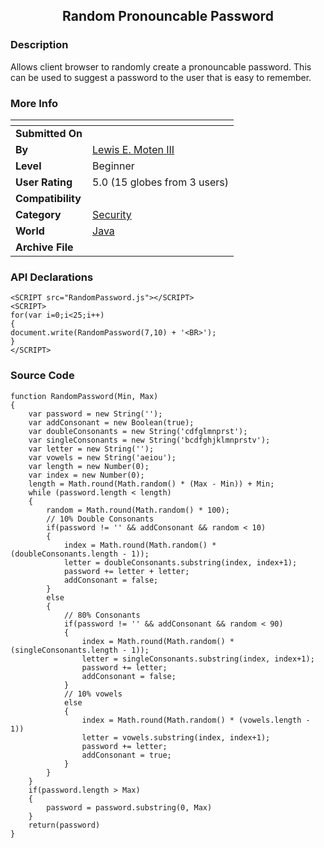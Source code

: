 ﻿<div align="center">

## Random Pronouncable Password


</div>

### Description

Allows client browser to randomly create a pronouncable password. This can be used to suggest a password to the user that is easy to remember.
 
### More Info
 


<span>             |<span>
---                |---
**Submitted On**   |
**By**             |[Lewis E\. Moten III](https://github.com/Planet-Source-Code/PSCIndex/blob/master/ByAuthor/lewis-e-moten-iii.md)
**Level**          |Beginner
**User Rating**    |5.0 (15 globes from 3 users)
**Compatibility**  |
**Category**       |[Security](https://github.com/Planet-Source-Code/PSCIndex/blob/master/ByCategory/security__2-74.md)
**World**          |[Java](https://github.com/Planet-Source-Code/PSCIndex/blob/master/ByWorld/java.md)
**Archive File**   |[](https://github.com/Planet-Source-Code/lewis-e-moten-iii-random-pronouncable-password__2-2845/archive/master.zip)

### API Declarations

```
<SCRIPT src="RandomPassword.js"></SCRIPT>
<SCRIPT>
for(var i=0;i<25;i++)
{
document.write(RandomPassword(7,10) + '<BR>');
}
</SCRIPT>
```


### Source Code

```
function RandomPassword(Min, Max)
{
	var password = new String('');
	var addConsonant = new Boolean(true);
	var doubleConsonants = new String('cdfglmnprst');
	var singleConsonants = new String('bcdfghjklmnprstv');
	var letter = new String('');
	var vowels = new String('aeiou');
	var length = new Number(0);
	var index = new Number(0);
	length = Math.round(Math.random() * (Max - Min)) + Min;
	while (password.length < length)
	{
		random = Math.round(Math.random() * 100);
		// 10% Double Consonants
		if(password != '' && addConsonant && random < 10)
		{
			index = Math.round(Math.random() * (doubleConsonants.length - 1));
			letter = doubleConsonants.substring(index, index+1);
			password += letter + letter;
			addConsonant = false;
		}
		else
		{
			// 80% Consonants
			if(password != '' && addConsonant && random < 90)
			{
				index = Math.round(Math.random() * (singleConsonants.length - 1));
				letter = singleConsonants.substring(index, index+1);
				password += letter;
				addConsonant = false;
			}
			// 10% vowels
			else
			{
				index = Math.round(Math.random() * (vowels.length - 1))
				letter = vowels.substring(index, index+1);
				password += letter;
				addConsonant = true;
			}
		}
	}
	if(password.length > Max)
	{
		password = password.substring(0, Max)
	}
	return(password)
}
```

